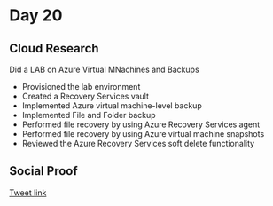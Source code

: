 # Day 20

## Cloud Research

Did a LAB on Azure Virtual MNachines and Backups

- Provisioned the lab environment
- Created a Recovery Services vault
- Implemented Azure virtual machine-level backup
- Implemented File and Folder backup
- Performed file recovery by using Azure Recovery Services agent
- Performed file recovery by using Azure virtual machine snapshots
- Reviewed the Azure Recovery Services soft delete functionality


## Social Proof

[Tweet link](https://twitter.com/Just4JAG/status/1346975216178630656?s=20)